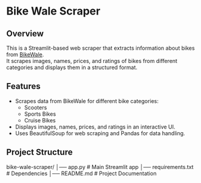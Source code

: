 # Bike Wale Scraper

## Overview
This is a Streamlit-based web scraper that extracts information about bikes from [BikeWale](https://www.bikewale.com).  
It scrapes images, names, prices, and ratings of bikes from different categories and displays them in a structured format.

## Features
- Scrapes data from BikeWale for different bike categories:
  - Scooters
  - Sports Bikes
  - Cruise Bikes
- Displays images, names, prices, and ratings in an interactive UI.
- Uses BeautifulSoup for web scraping and Pandas for data handling.

## Project Structure
bike-wale-scraper/
│── app.py  # Main Streamlit app
│── requirements.txt  # Dependencies
│── README.md  # Project Documentation

